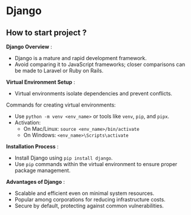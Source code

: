 # Django

## How to start project ?

**Django Overview** :

* Django is a mature and rapid development framework.
* Avoid comparing it to JavaScript frameworks; closer comparisons can be made to Laravel or Ruby on Rails.

**Virtual Environment Setup** :

* Virtual environments isolate dependencies and prevent conflicts.

Commands for creating virtual environments:

* Use `python -m venv <env_name>` or tools like `venv`, `pip`, and `pipx`.
* Activation:
  * On Mac/Linux: `source <env_name>/bin/activate`
  * On Windows: `<env_name>\Scripts\activate`

**Installation Process** :

* Install Django using `pip install django`.
* Use `pip` commands within the virtual environment to ensure proper package management.

**Advantages of Django** :

* Scalable and efficient even on minimal system resources.
* Popular among corporations for reducing infrastructure costs.
* Secure by default, protecting against common vulnerabilities.
